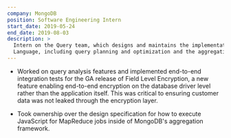 ```yaml
---
company: MongoDB
position: Software Engineering Intern
start_date: 2019-05-24
end_date: 2019-08-03
description: >
  Intern on the Query team, which designs and maintains the implementation of the MongoDB Query
  Language, including query planning and optimization and the aggregation framework.
---
```


- Worked on query analysis features and implemented end-to-end integration tests for the GA
  release of Field Level Encryption, a new feature enabling end-to-end encryption on the database
  driver level rather than the application itself. This was critical to ensuring customer
  data was not leaked through the encryption layer.

- Took ownership over the design specification for how to execute JavaScript for MapReduce
  jobs inside of MongoDB's aggregation framework.
